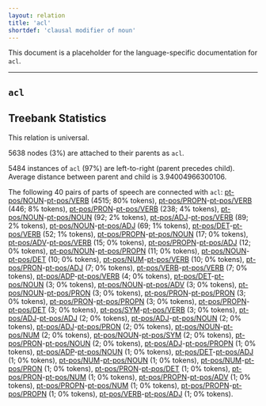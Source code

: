```yaml
---
layout: relation
title: 'acl'
shortdef: 'clausal modifier of noun'
---
```


This document is a placeholder for the language-specific documentation
for `acl`.


--------------------------------------------------------------------------------

## `acl`

## Treebank Statistics

This relation is universal.

5638 nodes (3%) are attached to their parents as `acl`.

5484 instances of `acl` (97%) are left-to-right (parent precedes child).
Average distance between parent and child is 3.94004966300106.

The following 40 pairs of parts of speech are connected with `acl`: [pt-pos/NOUN]()-[pt-pos/VERB]() (4515; 80% tokens), [pt-pos/PROPN]()-[pt-pos/VERB]() (446; 8% tokens), [pt-pos/PRON]()-[pt-pos/VERB]() (238; 4% tokens), [pt-pos/NOUN]()-[pt-pos/NOUN]() (92; 2% tokens), [pt-pos/ADJ]()-[pt-pos/VERB]() (89; 2% tokens), [pt-pos/NOUN]()-[pt-pos/ADJ]() (69; 1% tokens), [pt-pos/DET]()-[pt-pos/VERB]() (52; 1% tokens), [pt-pos/PROPN]()-[pt-pos/NOUN]() (17; 0% tokens), [pt-pos/ADV]()-[pt-pos/VERB]() (15; 0% tokens), [pt-pos/PROPN]()-[pt-pos/ADJ]() (12; 0% tokens), [pt-pos/NOUN]()-[pt-pos/PROPN]() (11; 0% tokens), [pt-pos/NOUN]()-[pt-pos/DET]() (10; 0% tokens), [pt-pos/NUM]()-[pt-pos/VERB]() (10; 0% tokens), [pt-pos/PRON]()-[pt-pos/ADJ]() (7; 0% tokens), [pt-pos/VERB]()-[pt-pos/VERB]() (7; 0% tokens), [pt-pos/ADP]()-[pt-pos/VERB]() (4; 0% tokens), [pt-pos/DET]()-[pt-pos/NOUN]() (3; 0% tokens), [pt-pos/NOUN]()-[pt-pos/ADV]() (3; 0% tokens), [pt-pos/NOUN]()-[pt-pos/PRON]() (3; 0% tokens), [pt-pos/PRON]()-[pt-pos/PRON]() (3; 0% tokens), [pt-pos/PRON]()-[pt-pos/PROPN]() (3; 0% tokens), [pt-pos/PROPN]()-[pt-pos/DET]() (3; 0% tokens), [pt-pos/SYM]()-[pt-pos/VERB]() (3; 0% tokens), [pt-pos/ADJ]()-[pt-pos/ADJ]() (2; 0% tokens), [pt-pos/ADJ]()-[pt-pos/NOUN]() (2; 0% tokens), [pt-pos/ADJ]()-[pt-pos/PRON]() (2; 0% tokens), [pt-pos/NOUN]()-[pt-pos/NUM]() (2; 0% tokens), [pt-pos/NOUN]()-[pt-pos/SYM]() (2; 0% tokens), [pt-pos/PRON]()-[pt-pos/NOUN]() (2; 0% tokens), [pt-pos/ADJ]()-[pt-pos/PROPN]() (1; 0% tokens), [pt-pos/ADP]()-[pt-pos/NOUN]() (1; 0% tokens), [pt-pos/DET]()-[pt-pos/ADJ]() (1; 0% tokens), [pt-pos/NUM]()-[pt-pos/NOUN]() (1; 0% tokens), [pt-pos/NUM]()-[pt-pos/PRON]() (1; 0% tokens), [pt-pos/PRON]()-[pt-pos/DET]() (1; 0% tokens), [pt-pos/PRON]()-[pt-pos/NUM]() (1; 0% tokens), [pt-pos/PROPN]()-[pt-pos/ADV]() (1; 0% tokens), [pt-pos/PROPN]()-[pt-pos/NUM]() (1; 0% tokens), [pt-pos/PROPN]()-[pt-pos/PROPN]() (1; 0% tokens), [pt-pos/VERB]()-[pt-pos/ADJ]() (1; 0% tokens).

